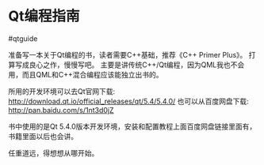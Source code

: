 Qt编程指南
======================
#qtguide

准备写一本关于Qt编程的书，读者需要C++基础，推荐《C++ Primer Plus》。
打算写成良心之作，慢慢写吧。
主要是讲传统C++/Qt编程，因为QML我也不会用，而且QML和C++混合编程应该能独立出书的。

所用的开发环境可以去Qt官网下载:
http://download.qt.io/official_releases/qt/5.4/5.4.0/
也可以从百度网盘下载:
http://pan.baidu.com/s/1nt3d0jZ

书中使用的是Qt 5.4.0版本开发环境，安装和配置教程上面百度网盘链接里面有，
书籍里面以后也会讲。

任重道远，得想想从哪开始。
